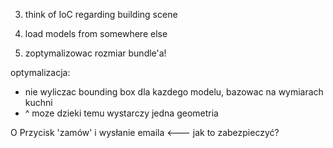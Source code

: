 3. think of IoC regarding building scene
9. load models from somewhere else

10. zoptymalizowac rozmiar bundle'a!

optymalizacja:
   + nie wyliczac bounding box dla kazdego modelu, bazowac na wymiarach kuchni
   + ^ moze dzieki temu wystarczy jedna geometria

O Przycisk 'zamów' i wysłanie emaila <--- jak to zabezpieczyć?